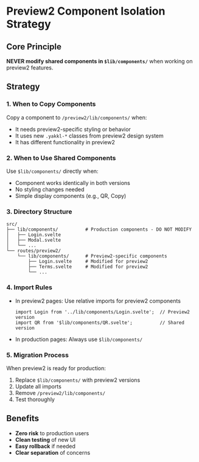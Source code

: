 # Preview2 Component Isolation Strategy

## Core Principle
**NEVER modify shared components in `$lib/components/`** when working on preview2 features.

## Strategy

### 1. When to Copy Components
Copy a component to `/preview2/lib/components/` when:
- It needs preview2-specific styling or behavior
- It uses new `.yakkl-*` classes from preview2 design system
- It has different functionality in preview2

### 2. When to Use Shared Components
Use `$lib/components/` directly when:
- Component works identically in both versions
- No styling changes needed
- Simple display components (e.g., QR, Copy)

### 3. Directory Structure
```
src/
├── lib/components/          # Production components - DO NOT MODIFY
│   ├── Login.svelte
│   ├── Modal.svelte
│   └── ...
└── routes/preview2/
    └── lib/components/      # Preview2-specific components
        ├── Login.svelte     # Modified for preview2
        ├── Terms.svelte     # Modified for preview2
        └── ...
```

### 4. Import Rules
- In preview2 pages: Use relative imports for preview2 components
  ```svelte
  import Login from '../lib/components/Login.svelte';  // Preview2 version
  import QR from '$lib/components/QR.svelte';          // Shared version
  ```
- In production pages: Always use `$lib/components/`

### 5. Migration Process
When preview2 is ready for production:
1. Replace `$lib/components/` with preview2 versions
2. Update all imports
3. Remove `/preview2/lib/components/`
4. Test thoroughly

## Benefits
- **Zero risk** to production users
- **Clean testing** of new UI
- **Easy rollback** if needed
- **Clear separation** of concerns